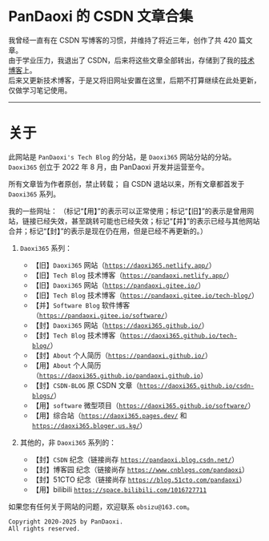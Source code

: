 # PanDaoxi 的 CSDN 文章合集

我曾经一直有在 CSDN 写博客的习惯，并维持了将近三年，创作了共 $420$ 篇文章。\
由于学业压力，我退出了 CSDN，后来将这些文章全部转出，存储到了我的[技术博客](https://daoxi365.github.io/tech-blog/)上。\
后来又更新技术博客，于是又将旧网址安置在这里，后期不打算继续在此处更新，仅做学习笔记使用。

---

# 关于

此网站是 `PanDaoxi's Tech Blog` 的分站，是 `Daoxi365` 网站分站的分站。
`Daoxi365` 创立于 $2022$ 年 $8$ 月，由 PanDaoxi 开发并运营至今。

所有文章皆为作者原创，禁止转载；
自 CSDN 退站以来，所有文章都首发于 `Daoxi365` 系列。

我的一些网址：
（标记“【用】”的表示可以正常使用；标记“【旧】”的表示是曾用网站，链接已经失效，甚至跳转可能也已经失效；标记“【并】”的表示已经与其他网站合并；标记“【封】”的表示是现在仍在用，但是已经不再更新的。）

1. `Daoxi365` 系列：
    - 【旧】`Daoxi365` 网站（[`https://daoxi365.netlify.app/`](https://daoxi365.netlify.app/)）
    - 【旧】`Tech Blog` 技术博客（[`https://pandaoxi.netlify.app/`](https://pandaoxi.netlify.app/)）
    - 【旧】`Daoxi365` 网站（[`https://pandaoxi.gitee.io/`](https://pandaoxi.gitee.io/)）
    - 【旧】`Tech Blog` 技术博客（[`https://pandaoxi.gitee.io/tech-blog/`](https://pandaoxi.gitee.io/tech-blog)）
    - 【并】`Software Blog` 软件博客（[`https://pandaoxi.gitee.io/software/`](https://pandaoxi.gitee.io/software)）
    - 【封】`Daoxi365` 网站（[`https://daoxi365.github.io/`](https://daoxi365.github.io/)）
    - 【封】`Tech Blog` 技术博客（[`https://daoxi365.github.io/tech-blog/`](https://daoxi365.github.io/tech-blog)）
    - 【封】`About` 个人简历（[`https://pandaoxi.github.io/`](https://pandaoxi.github.io/)）
    - 【用】`About` 个人简历（[`https://daoxi365.github.io/pandaoxi.github.io`](https://daoxi365.github.io/pandaoxi.github.io/)）
    - 【封】`CSDN-BLOG` 原 CSDN 文章（[`https://daoxi365.github.io/csdn-blogs/`](https://daoxi365.github.io/csdn-blogs/)）
    - 【用】`software` 微型项目（[`https://daoxi365.github.io/software/`](https://daoxi365.github.io/software/)）
    - 【用】综合站（[`https://daoxi365.pages.dev/`](https://daoxi365.pages.dev/) 和 [`https://daoxi365.bloger.us.kg/`](https://daoxi365.bloger.us.kg)）

2. 其他的，非 `Daoxi365` 系列的：
    - 【封】`CSDN` 纪念（链接尚存 [`https://pandaoxi.blog.csdn.net/`](https://pandaoxi.blog.csdn.net/)）
    - 【封】博客园 纪念（链接尚存 [`https://www.cnblogs.com/pandaoxi`](https://www.cnblogs.com/pandaoxi)）
    - 【封】51CTO 纪念（链接尚存 [`https://blog.51cto.com/pandaoxi`](https://blog.51cto.com/pandaoxi)）
    - 【用】bilibili [`https://space.bilibili.com/1016727711`](https://space.bilibili.com/1016727711)

如果您有任何关于网站的问题，欢迎联系 `obsizu@163.com`。

```
Copyright 2020-2025 by PanDaoxi.
All rights reserved.
```

